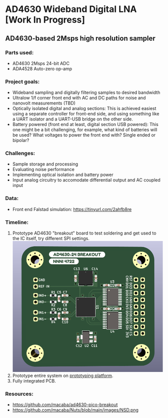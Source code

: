# AD4630 Wideband Digital LNA [Work In Progress]
## AD4630-based 2Msps high resolution sampler
### Parts used:
- AD4630 2Msps 24-bit ADC
- ADA4528 Auto-zero op-amp
### Project goals:
- Wideband sampling and digitally filtering samples to desired bandwidth
- Ultralow 1/f corner front end with AC and DC paths for noise and nanovolt measurements (TBD)
- Optically isolated digital and analog sections: This is achieved easiest using a separate controller for front-end side, and using something like a UART isolator and a UART-USB bridge on the other side. 
- Battery powered (front end at least, digital section USB powered): This one might be a bit challenging, for example, what kind of batteries will be used? What voltages to power the front end with? Single ended or bipolar?
### Challenges: 
- Sample storage and processing
- Evaluating noise performance
- Implementing optical isolation and battery power
- Input analog circuitry to accomodate differential output and AC coupled input
### Data:
- Front end Falstad simulation: https://tinyurl.com/2ahfb8re
### Timeline:
1. Prototype AD4630 "breakout" board to test soldering and get used to the IC itself, try different SPI settings.
![Prototype PCB layout](https://github.com/NNNIIndia/AD4630-Wideband-Digital-LNA/blob/main/resources/front.png)
2. Prototype entire system on [prototyping platform](https://github.com/macaba?tab=repositories).
3. Fully integrated PCB.
### Resources:
- https://github.com/macaba/ad4630-pico-breakout
- https://github.com/macaba/Nuts/blob/main/images/NSD.png
